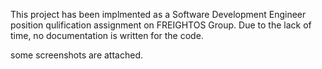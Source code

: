This project has been implmented as a Software Development Engineer position qulification assignment on FREIGHTOS Group.
Due to the lack of time, no documentation is written for the code.

some screenshots are attached.

